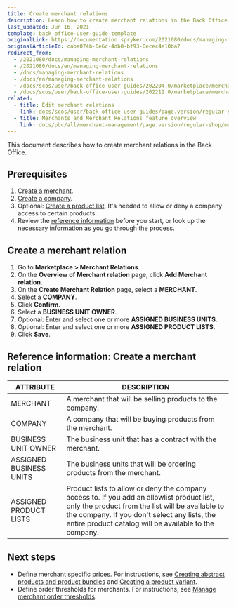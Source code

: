 ```yaml
---
title: Create merchant relations
description: Learn how to create merchant relations in the Back Office
last_updated: Jun 16, 2021
template: back-office-user-guide-template
originalLink: https://documentation.spryker.com/2021080/docs/managing-merchant-relations
originalArticleId: caba074b-6e6c-4db0-bf93-0ecec4e10ba7
redirect_from:
  - /2021080/docs/managing-merchant-relations
  - /2021080/docs/en/managing-merchant-relations
  - /docs/managing-merchant-relations
  - /docs/en/managing-merchant-relations
  - /docs/scos/user/back-office-user-guides/202204.0/marketplace/merchants-and-merchant-relations/managing-merchant-relations.html
  - /docs/scos/user/back-office-user-guides/202212.0/marketplace/merchant-relations/create-merchant-relations.html
related:
  - title: Edit merchant relations
    link: docs/scos/user/back-office-user-guides/page.version/regular-shop/manage-in-the-back-office//edit-merchant-relations.html
  - title: Merchants and Merchant Relations feature overview
    link: docs/pbc/all/merchant-management/page.version/regular-shop/merchant-b2b-contracts-feature-overview.html
---
```


This document describes how to create merchant relations in the Back Office.

## Prerequisites

1. [Create a merchant](/docs/scos/user/back-office-user-guides/{{page.version}}/regular-shop/manage-in-the-back-office//create-merchants.html).
2. [Create a company](/docs/pbc/all/customer-relationship-management/{{page.version}}/manage-in-the-back-office/manage-companies.html).
3. Optional: [Create a product list](/docs/pbc/all/product-information-management/{{page.version}}//manage-in-the-back-office/product-lists/create-product-lists.html). It's needed to allow or deny a company access to certain products.
4. Review the [reference information](#reference-information-create-a-merchant-relation) before you start, or look up the necessary information as you go through the process.

## Create a merchant relation

1. Go to **Marketplace&nbsp;<span aria-label="and then">></span> Merchant Relations**.
2. On the **Overview of Merchant relation** page, click **Add Merchant relation**.
3. On the **Create Merchant Relation** page, select a **MERCHANT**.
4. Select a **COMPANY**.
5. Click **Confirm**.
6. Select a **BUSINESS UNIT OWNER**.
7. Optional: Enter and select one or more **ASSIGNED BUSINESS UNITS**.
8. Optional: Enter and select one or more **ASSIGNED PRODUCT LISTS**.
9. Click **Save**.

## Reference information: Create a merchant relation

| ATTRIBUTE |DESCRIPTION  |
| --- | --- |
| MERCHANT | A merchant that will be selling products to the company. |
| COMPANY | A company that will be buying products from the merchant. |
| BUSINESS UNIT OWNER | The business unit that has a contract with the merchant. |
| ASSIGNED BUSINESS UNITS | The business units that will be ordering products from the merchant. |
| ASSIGNED PRODUCT LISTS | Product lists to allow or deny the company access to. If you add an allowlist product list, only the product from the list will be available to the company. If you don't select any lists, the entire product catalog will be available to the company.  |


## Next steps

* Define merchant specific prices. For instructions, see [Creating abstract products and product bundles](/docs/pbc/all/product-information-management/{{page.version}}/manage-in-the-back-office/products/manage-abstract-products-and-product-bundles/create-abstract-products-and-product-bundles.html) and [Creating a product variant](/docs/scos/user/back-office-user-guides/{{page.version}}/catalog/products/manage-concrete-products/creating-product-variants.html).
* Define order thresholds for merchants. For instructions, see [Manage merchant order thresholds](/docs/scos/user/back-office-user-guides/{{page.version}}/administration/define-merchant-order-thresholds.html).
